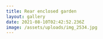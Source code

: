```yaml
---
title: Rear enclosed garden
layout: gallery
date: 2021-08-10T02:42:52.236Z
image: /assets/uploads/img_2534.jpg
---
```

